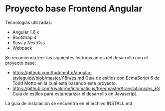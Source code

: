 Proyecto base Frontend Angular
==============================

Tecnologías utilizadas:
- Angular 1.6.x
- Bootstrap 4 
- Sass y NextCss
- Webpack

Se recomienda leer las siguientes lecturas antes del desarrollo con el proyecto base:

- https://github.com/toddmotto/angular-styleguide/blob/master/i18n/es.md Guía de estilos con EcmaScript 6 de Todd Motto en la cual está basando este proyecto.
- https://github.com/rwaldron/idiomatic.js/tree/master/translations/es_ES Guía de estilos para estandarizar el desarrollo en Javascript.

La guía de instalación se encuentra en el archivo INSTALL.md
